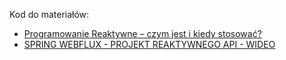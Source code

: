 Kod do materiałów:
* [Programowanie Reaktywne – czym jest i kiedy stosować?](https://bykowski.pl/programowanie-reaktywne-czym-jest-i-kiedy-stosowac/)
* [SPRING WEBFLUX - PROJEKT REAKTYWNEGO API - WIDEO](https://youtu.be/ngO91Up1Zuc)
